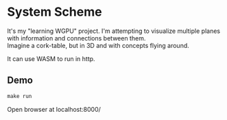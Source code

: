 # System Scheme

It's my "learning WGPU" project. I'm attempting to visualize multiple planes with information and connections between them.  
Imagine a cork-table, but in 3D and with concepts flying around.  

It can use WASM to run in http.

## Demo

```rust
make run
```

Open browser at localhost:8000/
